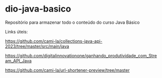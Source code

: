 # dio-java-basico
Repositório para armazenar todo o conteúdo do curso Java Básico

Links úteis:

https://github.com/cami-la/collections-java-api-2023/tree/master/src/main/java

https://github.com/digitalinnovationone/ganhando_produtividade_com_Stream_API_Java

https://github.com/cami-la/url-shortener-preview/tree/master